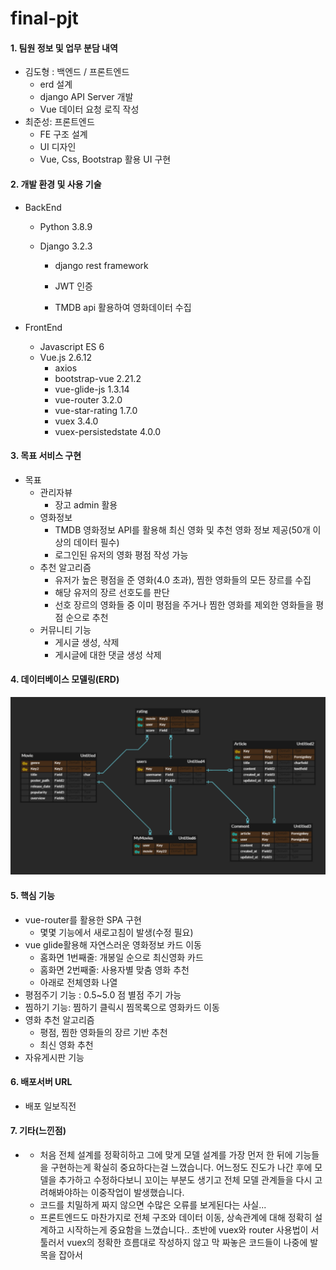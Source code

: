 # final-pjt

#### 1. 팀원 정보 및 업무 분담 내역

- 김도형 : 백엔드 / 프론트엔드
  - erd 설계
  - django API Server 개발
  - Vue 데이터 요청 로직 작성
- 최준성: 프론트엔드
  - FE 구조 설계
  - UI 디자인
  - Vue, Css, Bootstrap 활용 UI 구현

#### 2. 개발 환경 및 사용 기술

- BackEnd

  - Python 3.8.9

  - Django 3.2.3

    - django rest framework 

    - JWT 인증

    - TMDB api 활용하여 영화데이터 수집

      

- FrontEnd

  - Javascript ES 6
  - Vue.js 2.6.12
    - axios
    - bootstrap-vue 2.21.2
    - vue-glide-js 1.3.14
    - vue-router 3.2.0
    - vue-star-rating 1.7.0
    - vuex 3.4.0
    - vuex-persistedstate 4.0.0

#### 3. 목표 서비스 구현

- 목표
  - 관리자뷰
    - 장고 admin 활용
  - 영화정보
    - TMDB 영화정보 API를 활용해 최신 영화 및 추천 영화 정보 제공(50개 이상의 데이터 필수)
    - 로그인된 유저의 영화 평점 작성 가능 
  - 추천 알고리즘
    - 유저가 높은 평점을 준 영화(4.0 초과), 찜한 영화들의 모든 장르를 수집 
    - 해당 유저의 장르 선호도를 판단
    - 선호 장르의 영화들 중 이미 평점을 주거나 찜한 영화를 제외한 영화들을 평점 순으로 추천
  - 커뮤니티 기능
    - 게시글 생성, 삭제
    - 게시글에 대한 댓글 생성 삭제

#### 4. 데이터베이스 모델링(ERD)

![image-20210527223232909](README.assets/image-20210527223232909.png)

#### 5.  핵심 기능

- vue-router를 활용한 SPA 구현
  - 몇몇 기능에서 새로고침이 발생(수정 필요)
- vue glide활용해 자연스러운 영화정보 카드 이동
  -  홈화면 1번째줄:  개봉일 순으로 최신영화 카드
  -  홈화면 2번째줄: 사용자별 맞춤 영화 추천
  - 아래로 전체영화 나열 
- 평점주기 기능 : 0.5~5.0 점 별점 주기 가능
- 찜하기 기능: 찜하기 클릭시 찜목록으로 영화카드 이동
- 영화 추천 알고리즘
  - 평점, 찜한 영화들의 장르 기반 추천
  - 최신 영화 추천
- 자유게시판 기능

#### 6. 배포서버 URL

- 배포 일보직전

#### 7. 기타(느낀점)

- 
  - 처음 전체 설계를 정확히하고 그에 맞게 모델 설계를 가장 먼저 한 뒤에 기능들을 구현하는게 확실히 중요하다는걸 느꼈습니다. 어느정도 진도가 나간 후에 모델을 추가하고 수정하다보니 꼬이는 부분도 생기고 전체 모델 관계들을 다시 고려해봐야하는 이중작업이 발생했습니다. 
  - 코드를 치밀하게 짜지 않으면 수많은 오류를 보게된다는 사실...
  - 프론트엔드도 마찬가지로 전체 구조와 데이터 이동, 상속관계에 대해 정확히 설계하고 시작하는게 중요함을 느꼈습니다.. 초반에 vuex와 router 사용법이 서툴러서 vuex의 정확한 흐름대로 작성하지 않고 막 짜놓은 코드들이 나중에 발목을 잡아서 



